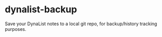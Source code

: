 # dynalist-backup
Save your DynaList notes to a local git repo, for backup/history tracking purposes.
